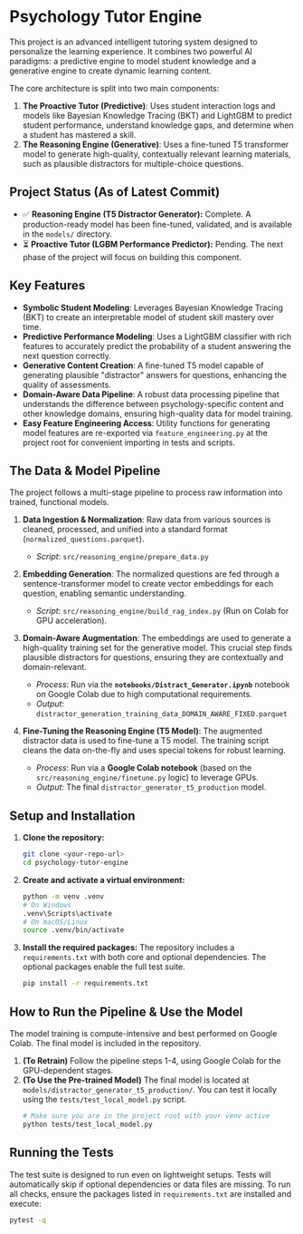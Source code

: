 # Psychology Tutor Engine

This project is an advanced intelligent tutoring system designed to personalize the learning experience. It combines two powerful AI paradigms: a predictive engine to model student knowledge and a generative engine to create dynamic learning content.

The core architecture is split into two main components:

1.  **The Proactive Tutor (Predictive)**: Uses student interaction logs and models like Bayesian Knowledge Tracing (BKT) and LightGBM to predict student performance, understand knowledge gaps, and determine when a student has mastered a skill.
2.  **The Reasoning Engine (Generative)**: Uses a fine-tuned T5 transformer model to generate high-quality, contextually relevant learning materials, such as plausible distractors for multiple-choice questions.

## Project Status (As of Latest Commit)

*   ✅ **Reasoning Engine (T5 Distractor Generator):** Complete. A production-ready model has been fine-tuned, validated, and is available in the `models/` directory.
*   ⏳ **Proactive Tutor (LGBM Performance Predictor):** Pending. The next phase of the project will focus on building this component.

## Key Features

-   **Symbolic Student Modeling**: Leverages Bayesian Knowledge Tracing (BKT) to create an interpretable model of student skill mastery over time.
-   **Predictive Performance Modeling**: Uses a LightGBM classifier with rich features to accurately predict the probability of a student answering the next question correctly.
-   **Generative Content Creation**: A fine-tuned T5 model capable of generating plausible "distractor" answers for questions, enhancing the quality of assessments.
-   **Domain-Aware Data Pipeline**: A robust data processing pipeline that understands the difference between psychology-specific content and other knowledge domains, ensuring high-quality data for model training.
-   **Easy Feature Engineering Access**: Utility functions for generating model
    features are re-exported via `feature_engineering.py` at the project root
    for convenient importing in tests and scripts.

## The Data & Model Pipeline

The project follows a multi-stage pipeline to process raw information into trained, functional models.

1.  **Data Ingestion & Normalization**: Raw data from various sources is cleaned, processed, and unified into a standard format (`normalized_questions.parquet`).
    -   *Script*: `src/reasoning_engine/prepare_data.py`

2.  **Embedding Generation**: The normalized questions are fed through a sentence-transformer model to create vector embeddings for each question, enabling semantic understanding.
    -   *Script*: `src/reasoning_engine/build_rag_index.py` (Run on Colab for GPU acceleration).

3.  **Domain-Aware Augmentation**: The embeddings are used to generate a high-quality training set for the generative model. This crucial step finds plausible distractors for questions, ensuring they are contextually and domain-relevant.
    -   *Process*: Run via the **`notebooks/Distract_Generator.ipynb`** notebook on Google Colab due to high computational requirements.
    -   *Output*: `distractor_generation_training_data_DOMAIN_AWARE_FIXED.parquet`

4.  **Fine-Tuning the Reasoning Engine (T5 Model)**: The augmented distractor data is used to fine-tune a T5 model. The training script cleans the data on-the-fly and uses special tokens for robust learning.
    -   *Process*: Run via a **Google Colab notebook** (based on the `src/reasoning_engine/finetune.py` logic) to leverage GPUs.
    -   *Output*: The final `distractor_generator_t5_production` model.

## Setup and Installation

1.  **Clone the repository:**
    ```bash
    git clone <your-repo-url>
    cd psychology-tutor-engine
    ```

2.  **Create and activate a virtual environment:**
    ```bash
    python -m venv .venv
    # On Windows
    .venv\Scripts\activate
    # On macOS/Linux
    source .venv/bin/activate
    ```

3.  **Install the required packages:**
    The repository includes a `requirements.txt` with both core and optional
    dependencies. The optional packages enable the full test suite.
    ```bash
    pip install -r requirements.txt
    ```

## How to Run the Pipeline & Use the Model

The model training is compute-intensive and best performed on Google Colab. The final model is included in the repository.

1.  **(To Retrain)** Follow the pipeline steps 1-4, using Google Colab for the GPU-dependent stages.
2.  **(To Use the Pre-trained Model)** The final model is located at `models/distractor_generator_t5_production/`. You can test it locally using the `tests/test_local_model.py` script.
    ```bash
    # Make sure you are in the project root with your venv active
    python tests/test_local_model.py
    ```

## Running the Tests

The test suite is designed to run even on lightweight setups. Tests will
automatically skip if optional dependencies or data files are missing. To run
all checks, ensure the packages listed in `requirements.txt` are installed and
execute:

```bash
pytest -q
```